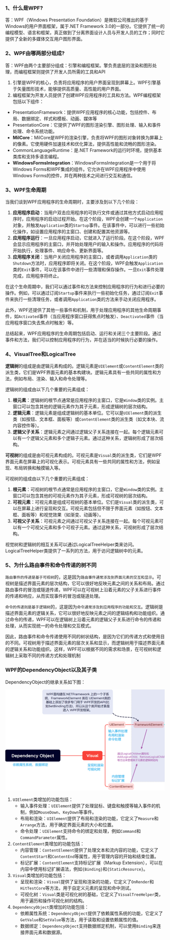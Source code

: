### 1、什么是WPF?

答：WPF（Windows Presentation Foundation）是微软公司推出的基于Windows的用户界面框架，属于.NET Framework 3.0的一部分。它提供了统一的编程模型、语言和框架，真正做到了分离界面设计人员与开发人员的工作；同时它提供了全新的多媒体交互用户图形界面。

### 2、WPF由哪两部分组成?

答：WPF由两个主要部分组成：引擎和编程框架。擎负责底层的渲染和图形处理，而编程框架则提供了开发人员所需的工具和API

1. 引擎是WPF的核心，负责将应用程序的用户界面呈现到屏幕上。WPF引擎基于矢量图形技术，能够提供高质量、高性能的用户界面。
2. 编程框架为开发人员提供了创建WPF应用程序的工具和方法。WPF编程框架包括以下组件：

- PresentationFramework：提供WPF应用程序的核心功能，包括控件、布局、数据绑定、样式和模板、动画、媒体等
- PresentationCore：它提供了WPF的图形渲染引擎、图形处理、输入和事件处理、命令系统功能。
- **MilCore**：MilCore是WPF的渲染引擎，负责将WPF的图形对象转换为屏幕上的像素。它使用硬件加速技术和优化算法，提供高性能和流畅的图形渲染。
- CommonLanguageRuntime：是.NET Framework的运行时环境，提供基本类库和支持多语言编程。
- **WindowsFormsIntegration**：WindowsFormsIntegration是一个用于将Windows Forms和WPF集成的组件。它允许在WPF应用程序中使用Windows Forms的控件，并在两种技术之间进行交互和通信。

### 3、WPF生命周期

当我们谈到WPF应用程序的生命周期时，主要涉及到以下几个阶段：

1. **应用程序启动**：当用户双击应用程序的可执行文件或通过其他方式启动应用程序时，应用程序的启动过程开始。在这个阶段，WPF会创建一个`Application`对象，并触发`Application`类的`Startup`事件。在该事件中，可以进行一些初始化操作，如设置应用程序的主窗口、创建和配置其他资源等。
2. **应用程序运行**：一旦应用程序启动，它就进入了运行阶段。在这个阶段，WPF会显示应用程序的主窗口，并开始处理用户的输入和操作。应用程序的代码将开始执行，处理事件、响应命令、更新界面等。
3. **应用程序关闭**：当用户关闭应用程序的主窗口，或者调用`Application`类的`Shutdown`方法时，应用程序即将关闭。在这个阶段，WPF会触发`Application`类的`Exit`事件，可以在该事件中进行一些清理和保存操作。一旦`Exit`事件处理完成，应用程序将终止。

在这个生命周期中，我们可以通过事件和方法来控制应用程序的行为和进行必要的操作。例如，可以通过订阅`Startup`事件来执行一些初始化任务，通过订阅`Exit`事件来执行一些清理任务，或者调用`Application`类的方法来手动关闭应用程序。

此外，WPF还提供了其他一些事件和机制，用于处理应用程序的其他生命周期事件，如`Activated`事件（当应用程序窗口获得焦点时触发）、`Deactivated`事件（当应用程序窗口失去焦点时触发）等。

总结起来，WPF应用程序的生命周期包括启动、运行和关闭三个主要阶段。通过事件和方法，我们可以控制应用程序的行为，并在适当的时候执行必要的操作。

### 4、VisualTree和LogicalTree

**逻辑树**的组成是由逻辑元素构成的。逻辑元素是`UIElement`或`ContentElement`类的派生类，它们是WPF界面元素的基本构建块。逻辑元素具有一些共同的属性和方法，例如布局、渲染、输入和命令处理等。

逻辑树的组成由以下几个重要的元素组成：

1. **根元素**：逻辑树的根节点通常是应用程序的主窗口，它是`Window`类的实例。主窗口可以包含其他的逻辑元素作为其子元素，形成逻辑树的层次结构。
2. **逻辑元素**：逻辑元素是组成逻辑树的基本单位。它可以是`UIElement`类的派生类（如按钮、文本框、面板等）或`ContentElement`类的派生类（如文本块、流内容控件等）。
3. **逻辑父子关系**：逻辑元素之间通过逻辑父子关系连接在一起。每个逻辑元素可以有一个逻辑父元素和多个逻辑子元素。通过这种关系，逻辑树形成了层次结构。

**可视树**的组成是由可视元素构成的。可视元素是`Visual`类的派生类，它们是WPF界面元素在屏幕上的可视化表示。可视元素具有一些共同的属性和方法，例如呈现、布局转换和触摸输入等。

可视树的组成由以下几个重要的元素组成：

1. **根元素**：可视树的根节点通常是应用程序的主窗口，它是`Window`类的实例。主窗口可以包含其他的可视元素作为其子元素，形成可视树的层次结构。
2. **可视元素**：可视元素是组成可视树的基本单位。它们是`Visual`类的派生类，可以在屏幕上进行呈现和交互。可视元素包括但不限于界面元素（如按钮、文本框、面板等）和视觉效果（如渐变、动画等）。
3. **可视父子关系**：可视元素之间通过可视父子关系连接在一起。每个可视元素可以有一个可视父元素和多个可视子元素。通过这种关系，可视树形成了层次结构。

视觉树和逻辑树的相互关系可以通过LogicalTreeHelper类来访问。LogicalTreeHelper类提供了一系列的方法，用于访问逻辑树中的元素。

### 5、为什么路由事件和命令传递的树不同

`路由事件的传递是基于可视树`的，这是因为`路由事件通常涉及到界面元素的交互和显示`。可视树是描述界面元素的层次结构，它可以很好地反映元素之间的关系和布局。通过路由事件的冒泡或隧道传递，WPF可以在可视树上沿着元素的父子关系进行事件的传递和响应，从而实现事件的冒泡或隧道处理。

`命令的传递则是基于逻辑树`的，这是因为`命令通常涉及到应用程序的功能和交互`。逻辑树是描述界面元素的逻辑关系，它可以很好地反映元素之间的逻辑结构和功能组织。通过命令的传递，WPF可以在逻辑树上沿着元素的逻辑父子关系进行命令的传递和处理，从而实现统一的命令处理和交互模式。

因此，路由事件和命令传递使用不同的树状结构，是因为它们的传递方式和使用目的不同。可视树用于描述界面元素的层次关系和显示，而逻辑树用于描述界面元素的逻辑关系和功能组织。这样，WPF可以根据不同的需求和场景，在可视树和逻辑树上采取不同的传递方式和处理机制

### WPF的DependencyObject以及其子类

DependencyObject的继承关系如下图：

![image-20240509225259988](../../TyporaImgs/image-20240509225259988.png)

1. `UIElement`类增加的功能包括：
   - 输入事件处理：`UIElement`提供了处理鼠标、键盘和触摸等输入事件的机制，例如`MouseDown`、`KeyDown`等事件。
   - 布局和渲染：`UIElement`提供了布局和渲染的功能，它定义了`Measure`和`Arrange`方法，用于确定界面元素的大小和位置。
   - 命令处理：`UIElement`支持命令的绑定和处理，例如`Command`和`CommandParameter`属性。
2. `ContentElement`类增加的功能包括：
   - 内容管理：`ContentElement`提供了处理文本和流内容的功能，它定义了`ContentStart`和`ContentEnd`等属性，用于管理内容的开始和结束位置。
   - 标记扩展：`ContentElement`支持标记扩展（Markup Extension），可以在内容中使用标记扩展语法，例如`{Binding}`和`{StaticResource}`。
3. `Visual`类增加的功能包括：
   - 呈现和渲染：`Visual`提供了呈现和渲染的功能，它定义了`OnRender`和`HitTestCore`等方法，用于自定义元素的呈现和命中测试。
   - 可视化树：`Visual`类是可视化树的基础，它定义了`VisualTreeHelper`类，用于遍历和操作可视化树的结构。
4. `DependencyObject`类增加的功能包括：
   - 依赖属性系统：`DependencyObject`提供了依赖属性系统的功能，它定义了`GetValue`和`SetValue`等方法，用于读取和设置依赖属性的值。
   - 数据绑定：`DependencyObject`支持数据绑定机制，可以使用`Binding`来连接界面元素和数据源。